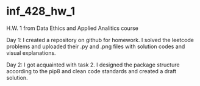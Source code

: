 # inf_428_hw_1
H.W. 1 from Data Ethics and Applied Analitics course

Day 1: I created a repository on github for homework. I solved the leetcode problems and uploaded their .py and .png files with solution codes and visual explanations.

Day 2: I got acquainted with task 2. I designed the package structure according to the pip8 and clean code standards and created a draft solution.
